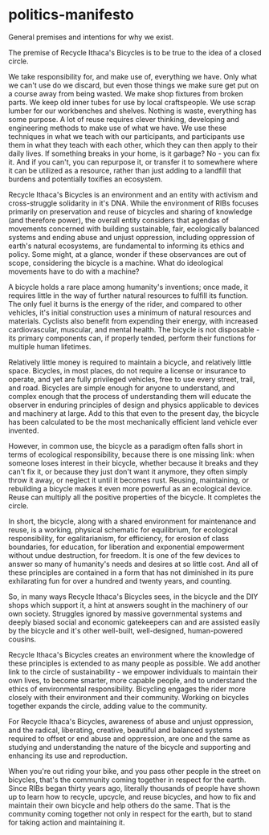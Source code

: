 # politics-manifesto
General premises and intentions for why we exist.

The premise of Recycle Ithaca's Bicycles is to be true to the idea of a closed circle.

We take responsibility for, and make use of, everything we have. Only what we can't use do we discard, but even those things we make sure get put on a course away from being wasted. We make shop fixtures from broken parts. We keep old inner tubes for use by local craftspeople. We use scrap lumber for our workbenches and shelves. Nothing is waste, everything has some purpose. A lot of reuse requires clever thinking, developing and engineering methods to make use of what we have. We use these techniques in what we teach with our participants, and participants use them in what they teach with each other, which they can then apply to their daily lives. If something breaks in your home, is it garbage? No - you can fix it. And if you can't, you can repurpose it, or transfer it to somewhere where it can be utilized as a resource, rather than just adding to a landfill that burdens and potentially toxifies an ecosystem.

Recycle Ithaca's Bicycles is an environment and an entity with activism and cross-struggle solidarity in it's DNA. While the environment of RIBs focuses primarily on preservation and reuse of bicycles and sharing of knowledge (and therefore power), the overall entity considers that agendas of movements concerned with building sustainable, fair, ecologically balanced systems and ending abuse and unjust oppression, including oppression of earth's natural ecosystems, are fundamental to informing its ethics and policy. Some might, at a glance, wonder if these observances are out of scope, considering the bicycle is a machine. What do ideological movements have to do with a machine?

A bicycle holds a rare place among humanity's inventions; once made, it requires little in the way of further natural resources to fulfill its function. The only fuel it burns is the energy of the rider, and compared to other vehicles, it's initial construction uses a minimum of natural resources and materials. Cyclists also benefit from expending their energy, with increased cardiovascular, muscular, and mental health. The bicycle is not disposable - its primary components can, if properly tended, perform their functions for multiple human lifetimes.

Relatively little money is required to maintain a bicycle, and relatively little space. Bicycles, in most places, do not require a license or insurance to operate, and yet are fully privileged vehicles, free to use every street, trail, and road. Bicycles are simple enough for anyone to understand, and complex enough that the process of understanding them will educate the observer in enduring principles of design and physics applicable to devices and machinery at large. Add to this that even to the present day, the bicycle has been calculated to be the most mechanically efficient land vehicle ever invented.

However, in common use, the bicycle as a paradigm often falls short in terms of ecological responsibility, because there is one missing link: when someone loses interest in their bicycle, whether because it breaks and they can't fix it, or because they just don't want it anymore, they often simply throw it away, or neglect it until it becomes rust. Reusing, maintaining, or rebuilding a bicycle makes it even more powerful as an ecological device. Reuse can multiply all the positive properties of the bicycle. It completes the circle.

In short, the bicycle, along with a shared environment for maintenance and reuse, is a working, physical schematic for equilibrium, for ecological responsibility, for egalitarianism, for efficiency, for erosion of class boundaries, for education, for liberation and exponential empowerment without undue destruction, for freedom. It is one of the few devices to answer so many of humanity's needs and desires at so little cost. And all of these principles are contained in a form that has not diminished in its pure exhilarating fun for over a hundred and twenty years, and counting.

So, in many ways Recycle Ithaca's Bicycles sees, in the bicycle and the DIY shops which support it, a hint at answers sought in the machinery of our own society. Struggles ignored by massive governmental systems and deeply biased social and economic gatekeepers can and are assisted easily by the bicycle and it's other well-built, well-designed, human-powered cousins.

Recycle Ithaca's Bicycles creates an environment where the knowledge of these principles is extended to as many people as possible. We add another link to the circle of sustainability - we empower individuals to maintain their own lives, to become smarter, more capable people, and to understand the ethics of environmental responsibility. Bicycling engages the rider more closely with their environment and their community. Working on bicycles together expands the circle, adding value to the community.

For Recycle Ithaca's Bicycles, awareness of abuse and unjust oppression, and the radical, liberating, creative, beautiful and balanced systems required to offset or end abuse and oppression, are one and the same as studying and understanding the nature of the bicycle and supporting and enhancing its use and reproduction.

When you're out riding your bike, and you pass other people in the street on bicycles, that's the community coming together in respect for the earth. Since RIBs began thirty years ago, literally thousands of people have shown up to learn how to recycle, upcycle, and reuse bicycles, and how to fix and maintain their own bicycle and help others do the same. That is the community coming together not only in respect for the earth, but to stand for taking action and maintaining it.
